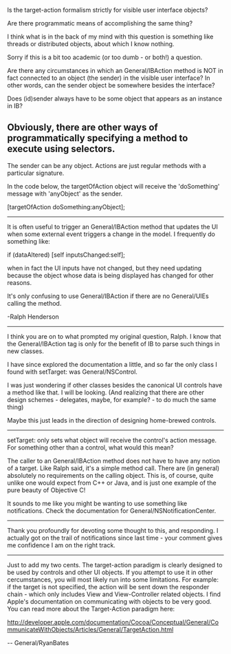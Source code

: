 Is the target-action formalism strictly for visible user interface objects?

Are there programmatic means of accomplishing the same thing?

I think what is in the back of my mind with this question is something
like threads or distributed objects, about which I know nothing.

Sorry if this is a bit too academic (or too dumb - or both!) a question.

Are there any circumstances in which an General/IBAction method is NOT in fact connected to an
object (the sender) in the visible user interface? In other words, can the sender object
be somewhere besides the interface?

Does (id)sender always have to be some object that appears as an instance in IB?

Obviously, there are other ways of programmatically specifying a method to execute using selectors.
----
The sender can be any object. Actions are just regular methods with a particular signature.

In the code below, the targetOfAction object will receive the 'doSomething' message with 'anyObject' as the sender.
    
[targetOfAction doSomething:anyObject];

----
It is often useful to trigger an General/IBAction method that updates the UI when some external event triggers a change in the model. I frequently do something like:
    
if (dataAltered) [self inputsChanged:self];

when in fact the UI inputs have not changed, but they need updating because the object whose data is being displayed has changed for other reasons.

It's only confusing to use General/IBAction if there are no General/UIEs calling the method.

-Ralph Henderson

----

I think you are on to what prompted my original question, Ralph.
I know that the General/IBAction tag is only for the benefit of IB to parse such things in new classes.

I have since explored the documentation a little, and so far the only class I found with setTarget: was General/NSControl.

I was just wondering if other classes  besides the canonical UI controls have a method like that. I will be looking.
(And realizing that there are other design schemes - delegates, maybe, for example? - to do much the same thing)

Maybe this just leads in the direction of designing home-brewed controls.

----

setTarget: only sets what object will receive the control's action message.  For something other than a control, what would this mean?

The caller to an General/IBAction method does not have to have any notion of a target.  Like Ralph said, it's a simple method call.  There are (in general) absolutely no requirements on the calling object.  This is, of course, quite unlike one would expect from C++ or Java, and is just one example of the pure beauty of Objective C!

It sounds to me like you might be wanting to use something like notifications.  Check the documentation for General/NSNotificationCenter.

----

Thank you profoundly for devoting some thought to this, and responding.
I actually got on the trail of notifications since last time - your comment gives me confidence I am on the right track.

----

Just to add my two cents. The target-action paradigm is clearly designed to be used by controls and other UI objects. If you attempt to use it in other cercumstances, you will most likely run into some limitations. For example: if the target is not specified, the action will be sent down the responder chain - which only includes View and View-Controller related objects. I find Apple's documentation on communicating with objects to be very good. You can read more about the Target-Action paradigm here:

http://developer.apple.com/documentation/Cocoa/Conceptual/General/CommunicateWithObjects/Articles/General/TargetAction.html

-- General/RyanBates